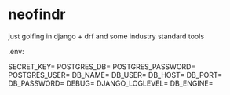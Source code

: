 # neofindr
just golfing in django + drf and some industry standard tools


.env:

SECRET_KEY=
POSTGRES_DB=
POSTGRES_PASSWORD=
POSTGRES_USER=
DB_NAME=
DB_USER=
DB_HOST=
DB_PORT=
DB_PASSWORD=
DEBUG=
DJANGO_LOGLEVEL=
DB_ENGINE=

